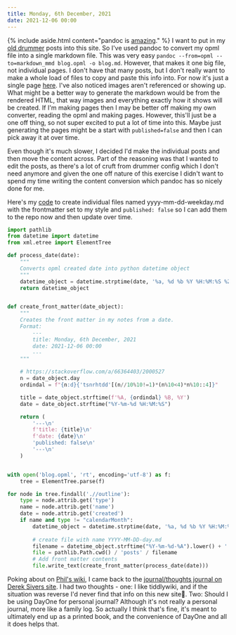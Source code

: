```yaml
---
title: Monday, 6th December, 2021
date: 2021-12-06 00:00
---
```


{% include aside.html content="pandoc is [amazing](https://pandoc.org/demos.html)." %}
I want to put in my [old drummer](http://oldschool.scripting.com/thealexjj/?tab=blog) posts into this site. So I've used pandoc to convert my opml file into a single markdown file. This was very easy `pandoc --from=opml --to=markdown_mmd blog.opml -o blog.md`. However, that makes it one big file, not individual pages. I don't have that many posts, but I don't really want to make a whole load of files to copy and paste this info into. For now it's just a single page [here](/blog). I've also noticed images aren't referenced or showing up. What might be a better way to generate the markdown would be from the rendered HTML, that way images and everything exactly how it shows will be created. If I'm making pages then I may be better off making my own converter, reading the opml and making pages. However, this'll just be a one off thing, so not super excited to put a lot of time into this. Maybe just generating the pages might be a start with `published=false` and then I can pick away it at over time.

Even though it's much slower, I decided I'd make the individual posts and then move the content across. Part of the reasoning was that I wanted to edit the posts, as there's a lot of cruft from drummer config which I don't need anymore and given the one off nature of this exercise I didn't want to spend my time writing the content conversion which pandoc has so nicely done for me.

Here's my [code](https://gist.github.com/alexjj/c8251cd035d36322843f8a7e2711f85c) to create individual files named yyyy-mm-dd-weekday.md with the frontmatter set to my style and `published: false` so I can add them to the repo now and then update over time.

```python
import pathlib
from datetime import datetime
from xml.etree import ElementTree

def process_date(date):
    """
    Converts opml created date into python datetime object
    """
    datetime_object = datetime.strptime(date, '%a, %d %b %Y %H:%M:%S %Z')
    return datetime_object


def create_front_matter(date_object):
    """
    Creates the front matter in my notes from a date. 
    Format:
        ---
        title: Monday, 6th December, 2021
        date: 2021-12-06 00:00
        ---
    """

    # https://stackoverflow.com/a/66364403/2000527
    n = date_object.day
    ordindal = f"{n:d}{'tsnrhtdd'[(n//10%10!=1)*(n%10<4)*n%10::4]}"

    title = date_object.strftime(f'%A, {ordindal} %B, %Y')
    date = date_object.strftime("%Y-%m-%d %H:%M:%S")

    return (
        '---\n'
        f'title: {title}\n'
        f'date: {date}\n'
        'published: false\n'
        '---\n'
    )


with open('blog.opml', 'rt', encoding='utf-8') as f:
    tree = ElementTree.parse(f)

for node in tree.findall('.//outline'):
    type = node.attrib.get('type')
    name = node.attrib.get('name')
    date = node.attrib.get('created')
    if name and type != "calendarMonth":
        datetime_object = datetime.strptime(date, '%a, %d %b %Y %H:%M:%S %Z')
               
        # create file with name YYYY-MM-DD-day.md
        filename = datetime_object.strftime("%Y-%m-%d-%A").lower() + '.md'
        file = pathlib.Path.cwd() / 'posts' / filename
        # Add front matter contents
        file.write_text(create_front_matter(process_date(date)))
```

Poking about on [Phil's wiki](https://youneedastereo.com/), I came back to the [journal/thoughts journal on Derek Sivers site](https://sive.rs/dj).  I had two thoughts - one: I like tiddlywiki, and if the situation was reverse I'd never find that info on this new site👀. Two: Should I be using DayOne for personal journal? Although it's not really a personal journal, more like a family log. So actually I think that's fine, it's meant to ultimately end up as a printed book, and the convenience of DayOne and all it does helps that.